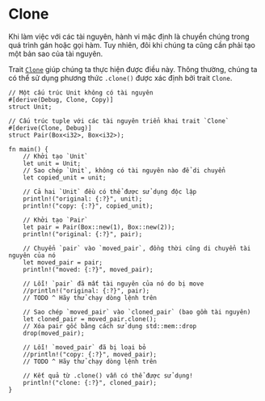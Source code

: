 # Clone

Khi làm việc với các tài nguyên, hành vi mặc định là chuyển chúng trong quá trình gán hoặc gọi hàm. Tuy nhiên, đôi khi chúng ta cũng cần phải tạo một bản sao của tài nguyên.

Trait [`Clone`][clone] giúp chúng ta thực hiện được điều này. Thông thường, chúng ta có thể sử dụng phương thức `.clone()` được xác định bởi trait `Clone`.

```rust,editable
// Một cấu trúc Unit không có tài nguyên
#[derive(Debug, Clone, Copy)]
struct Unit;

// Cấu trúc tuple với các tài nguyên triển khai trait `Clone`
#[derive(Clone, Debug)]
struct Pair(Box<i32>, Box<i32>);

fn main() {
    // Khởi tạo `Unit`
    let unit = Unit;
    // Sao chép `Unit`, không có tài nguyên nào để di chuyển
    let copied_unit = unit;

    // Cả hai `Unit` đều có thể được sử dụng độc lập
    println!("original: {:?}", unit);
    println!("copy: {:?}", copied_unit);

    // Khởi tạo `Pair`
    let pair = Pair(Box::new(1), Box::new(2));
    println!("original: {:?}", pair);

    // Chuyển `pair` vào `moved_pair`, đồng thời cũng di chuyển tài nguyên của nó
    let moved_pair = pair;
    println!("moved: {:?}", moved_pair);

    // Lỗi! `pair` đã mất tài nguyên của nó do bị move
    //println!("original: {:?}", pair);
    // TODO ^ Hãy thử chạy dòng lệnh trên

    // Sao chép `moved_pair` vào `cloned_pair` (bao gồm tài nguyên)
    let cloned_pair = moved_pair.clone();
    // Xóa pair gốc bằng cách sử dụng std::mem::drop
    drop(moved_pair);

    // Lỗi! `moved_pair` đã bị loại bỏ
    //println!("copy: {:?}", moved_pair);
    // TODO ^ Hãy thử chạy dòng lệnh trên

    // Kết quả từ .clone() vẫn có thể được sử dụng!
    println!("clone: {:?}", cloned_pair);
}
```

[clone]: https://doc.rust-lang.org/std/clone/trait.Clone.html
